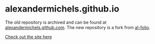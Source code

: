 # alexandermichels.github.io

The old repository is archived and can be found at [alexandermichels.github.com](https://github.com/alexandermichels/alexandermichels.github.com). The new repository is a fork from [al-folio](https://github.com/alshedivat/al-folio).

[Check out the site here](https://alexandermichels.github.io/)